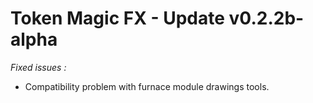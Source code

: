 # Token Magic FX - Update v0.2.2b-alpha

*Fixed issues :*
- Compatibility problem with furnace module drawings tools.